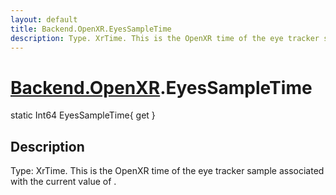 ```yaml
---
layout: default
title: Backend.OpenXR.EyesSampleTime
description: Type. XrTime. This is the OpenXR time of the eye tracker sample associated with the current value of .
---
```

# [Backend.OpenXR]({{site.url}}/Pages/StereoKit/Backend.OpenXR.html).EyesSampleTime

<div class='signature' markdown='1'>
static Int64 EyesSampleTime{ get }
</div>

## Description
Type: XrTime. This is the OpenXR time of the eye tracker
sample associated with the current value of .

